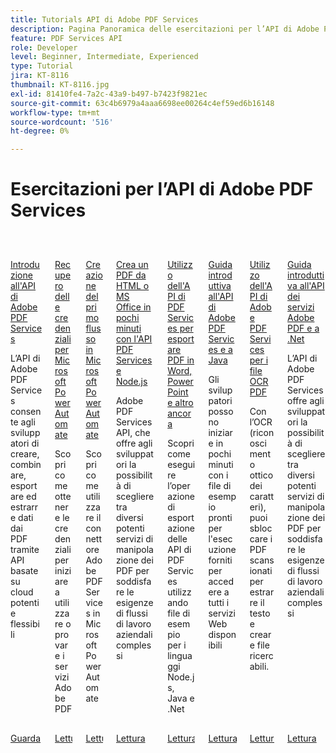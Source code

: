 ```yaml
---
title: Tutorials API di Adobe PDF Services
description: Pagina Panoramica delle esercitazioni per l’API di Adobe PDF Services
feature: PDF Services API
role: Developer
level: Beginner, Intermediate, Experienced
type: Tutorial
jira: KT-8116
thumbnail: KT-8116.jpg
exl-id: 81410fe4-7a2c-43a9-b497-b7423f9821ec
source-git-commit: 63c4b6979a4aaa6698ee00264c4ef59ed6b16148
workflow-type: tm+mt
source-wordcount: '516'
ht-degree: 0%

---
```


# Esercitazioni per l’API di Adobe PDF Services

<!-- START CARDS HTML - DO NOT MODIFY BY HAND -->
<div class="columns">
    <div class="column is-half-tablet is-half-desktop is-one-third-widescreen" aria-label="Introduction to Adobe PDF Services API">
        <div class="card" style="height: 100%; display: flex; flex-direction: column; height: 100%;">
            <div class="card-image">
                <figure class="image x-is-16by9">
                    <a href="https://experienceleague.adobe.com/it/docs/events/adobe-developers-live-recordings/2021/oct2021/pdf-services-api" title="Introduzione all’API di Adobe PDF Services" target="_self" rel="referrer">
                        <img class="is-bordered-r-small" src="https://experienceleague.adobe.com/it/docs/acrobat-services-learn/tutorials/pdfservices/media_10bdc2df8bda2e357f9bcf9913c7c799f35ab16d1.png?width=400&format=webply&optimize=medium" alt="Introduzione all’API di Adobe PDF Services"
                             style="width: 100%; aspect-ratio: 16 / 9; object-fit: cover; overflow: hidden; display: block; margin: auto;">
                    </a>
                </figure>
            </div>
            <div class="card-content is-padded-small" style="display: flex; flex-direction: column; flex-grow: 1; justify-content: space-between;">
                <div class="top-card-content">
                    <p class="headline is-size-6 has-text-weight-bold">
                        <a href="https://experienceleague.adobe.com/it/docs/events/adobe-developers-live-recordings/2021/oct2021/pdf-services-api" target="_self" rel="referrer" title="Introduzione all’API di Adobe PDF Services">Introduzione all'API di Adobe PDF Services</a>
                    </p>
                    <p class="is-size-6">L’API di Adobe PDF Services consente agli sviluppatori di creare, combinare, esportare ed estrarre dati dai PDF tramite API basate su cloud potenti e flessibili</p>
                </div>
                <a href="https://experienceleague.adobe.com/it/docs/events/adobe-developers-live-recordings/2021/oct2021/pdf-services-api" target="_self" rel="referrer" class="spectrum-Button spectrum-Button--outline spectrum-Button--primary spectrum-Button--sizeM" style="align-self: flex-start; margin-top: 1rem;">
                    <span class="spectrum-Button-label has-no-wrap has-text-weight-bold">Guarda</span>
                </a>
            </div>
        </div>
    </div>
    <div class="column is-half-tablet is-half-desktop is-one-third-widescreen" aria-label="Getting credentials for Microsoft Power Automate">
        <div class="card" style="height: 100%; display: flex; flex-direction: column; height: 100%;">
            <div class="card-image">
                <figure class="image x-is-16by9">
                    <a href="https://experienceleague.adobe.com/it/docs/acrobat-services-learn/tutorials/pdfservices/getting-credentials-power-automate" title="Recupero delle credenziali per Microsoft Power Automate" target="_self" rel="referrer">
                        <img class="is-bordered-r-small" src="https://experienceleague.adobe.com/it/docs/acrobat-services-learn/tutorials/pdfservices/media_17606f025e0364a3bdf5e2c3f34744191a654147b.png?width=400&format=webply&optimize=medium" alt="Recupero delle credenziali per Microsoft Power Automate"
                             style="width: 100%; aspect-ratio: 16 / 9; object-fit: cover; overflow: hidden; display: block; margin: auto;">
                    </a>
                </figure>
            </div>
            <div class="card-content is-padded-small" style="display: flex; flex-direction: column; flex-grow: 1; justify-content: space-between;">
                <div class="top-card-content">
                    <p class="headline is-size-6 has-text-weight-bold">
                        <a href="https://experienceleague.adobe.com/it/docs/acrobat-services-learn/tutorials/pdfservices/getting-credentials-power-automate" target="_self" rel="referrer" title="Recupero delle credenziali per Microsoft Power Automate">Recupero delle credenziali per Microsoft Power Automate</a>
                    </p>
                    <p class="is-size-6">Scopri come ottenere le credenziali per iniziare a utilizzare o provare i servizi Adobe PDF</p>
                </div>
                <a href="https://experienceleague.adobe.com/it/docs/acrobat-services-learn/tutorials/pdfservices/getting-credentials-power-automate" target="_self" rel="referrer" class="spectrum-Button spectrum-Button--outline spectrum-Button--primary spectrum-Button--sizeM" style="align-self: flex-start; margin-top: 1rem;">
                    <span class="spectrum-Button-label has-no-wrap has-text-weight-bold">Lettura</span>
                </a>
            </div>
        </div>
    </div>
    <div class="column is-half-tablet is-half-desktop is-one-third-widescreen" aria-label="Create your first flow in Microsoft Power Automate">
        <div class="card" style="height: 100%; display: flex; flex-direction: column; height: 100%;">
            <div class="card-image">
                <figure class="image x-is-16by9">
                    <a href="https://experienceleague.adobe.com/it/docs/acrobat-services-learn/tutorials/pdfservices/create-workflow-power-automate" title="Crea il tuo primo flusso in Microsoft Power Automate" target="_self" rel="referrer">
                        <img class="is-bordered-r-small" src="https://experienceleague.adobe.com/it/docs/acrobat-services-learn/tutorials/pdfservices/media_1b9c2f022d9f6b9181ffc9d6a272459b7b1f2e558.png?width=400&format=webply&optimize=medium" alt="Crea il tuo primo flusso in Microsoft Power Automate"
                             style="width: 100%; aspect-ratio: 16 / 9; object-fit: cover; overflow: hidden; display: block; margin: auto;">
                    </a>
                </figure>
            </div>
            <div class="card-content is-padded-small" style="display: flex; flex-direction: column; flex-grow: 1; justify-content: space-between;">
                <div class="top-card-content">
                    <p class="headline is-size-6 has-text-weight-bold">
                        <a href="https://experienceleague.adobe.com/it/docs/acrobat-services-learn/tutorials/pdfservices/create-workflow-power-automate" target="_self" rel="referrer" title="Crea il tuo primo flusso in Microsoft Power Automate">Creazione del primo flusso in Microsoft Power Automate</a>
                    </p>
                    <p class="is-size-6">Scopri come utilizzare il connettore Adobe PDF Services in Microsoft Power Automate</p>
                </div>
                <a href="https://experienceleague.adobe.com/it/docs/acrobat-services-learn/tutorials/pdfservices/create-workflow-power-automate" target="_self" rel="referrer" class="spectrum-Button spectrum-Button--outline spectrum-Button--primary spectrum-Button--sizeM" style="align-self: flex-start; margin-top: 1rem;">
                    <span class="spectrum-Button-label has-no-wrap has-text-weight-bold">Lettura</span>
                </a>
            </div>
        </div>
    </div>
    <div class="column is-half-tablet is-half-desktop is-one-third-widescreen" aria-label="Create a PDF from HTML or MS Office in a few minutes with PDF Services API and Node.js">
        <div class="card" style="height: 100%; display: flex; flex-direction: column; height: 100%;">
            <div class="card-image">
                <figure class="image x-is-16by9">
                    <a href="https://experienceleague.adobe.com/it/docs/acrobat-services-learn/tutorials/pdfservices/createpdffromhtml" title="Crea un PDF da HTML o MS Office in pochi minuti con API di PDF Services e Node.js" target="_self" rel="referrer">
                        <img class="is-bordered-r-small" src="https://experienceleague.adobe.com/it/docs/acrobat-services-learn/tutorials/pdfservices/media_1938a490b89dc72095fe255feb780028d0e35bfd3.jpeg?width=400&format=webply&optimize=medium" alt="Crea un PDF da HTML o MS Office in pochi minuti con API di PDF Services e Node.js"
                             style="width: 100%; aspect-ratio: 16 / 9; object-fit: cover; overflow: hidden; display: block; margin: auto;">
                    </a>
                </figure>
            </div>
            <div class="card-content is-padded-small" style="display: flex; flex-direction: column; flex-grow: 1; justify-content: space-between;">
                <div class="top-card-content">
                    <p class="headline is-size-6 has-text-weight-bold">
                        <a href="https://experienceleague.adobe.com/it/docs/acrobat-services-learn/tutorials/pdfservices/createpdffromhtml" target="_self" rel="referrer" title="Crea un PDF da HTML o MS Office in pochi minuti con API di PDF Services e Node.js">Crea un PDF da HTML o MS Office in pochi minuti con l'API PDF Services e Node.js</a>
                    </p>
                    <p class="is-size-6">Adobe PDF Services API, che offre agli sviluppatori la possibilità di scegliere tra diversi potenti servizi di manipolazione dei PDF per soddisfare le esigenze di flussi di lavoro aziendali complessi</p>
                </div>
                <a href="https://experienceleague.adobe.com/it/docs/acrobat-services-learn/tutorials/pdfservices/createpdffromhtml" target="_self" rel="referrer" class="spectrum-Button spectrum-Button--outline spectrum-Button--primary spectrum-Button--sizeM" style="align-self: flex-start; margin-top: 1rem;">
                    <span class="spectrum-Button-label has-no-wrap has-text-weight-bold">Lettura</span>
                </a>
            </div>
        </div>
    </div>
    <div class="column is-half-tablet is-half-desktop is-one-third-widescreen" aria-label="Using PDF Services API to export PDF to Word, PowerPoint, and more">
        <div class="card" style="height: 100%; display: flex; flex-direction: column; height: 100%;">
            <div class="card-image">
                <figure class="image x-is-16by9">
                    <a href="https://experienceleague.adobe.com/it/docs/acrobat-services-learn/tutorials/pdfservices/exportpdf" title="Utilizzo dell&apos;API di PDF Services per esportare PDF in Word, PowerPoint e altri formati" target="_self" rel="referrer">
                        <img class="is-bordered-r-small" src="https://experienceleague.adobe.com/it/docs/acrobat-services-learn/tutorials/pdfservices/media_1c2a613f83230468611aafd79440394925783712e.jpeg?width=400&format=webply&optimize=medium" alt="Utilizzo dell&apos;API di PDF Services per esportare PDF in Word, PowerPoint e altri formati"
                             style="width: 100%; aspect-ratio: 16 / 9; object-fit: cover; overflow: hidden; display: block; margin: auto;">
                    </a>
                </figure>
            </div>
            <div class="card-content is-padded-small" style="display: flex; flex-direction: column; flex-grow: 1; justify-content: space-between;">
                <div class="top-card-content">
                    <p class="headline is-size-6 has-text-weight-bold">
                        <a href="https://experienceleague.adobe.com/it/docs/acrobat-services-learn/tutorials/pdfservices/exportpdf" target="_self" rel="referrer" title="Utilizzo dell&apos;API di PDF Services per esportare PDF in Word, PowerPoint e altri formati">Utilizzo dell'API di PDF Services per esportare PDF in Word, PowerPoint e altro ancora</a>
                    </p>
                    <p class="is-size-6">Scopri come eseguire l’operazione di esportazione delle API di PDF Services utilizzando file di esempio per i linguaggi Node.js, Java e .Net</p>
                </div>
                <a href="https://experienceleague.adobe.com/it/docs/acrobat-services-learn/tutorials/pdfservices/exportpdf" target="_self" rel="referrer" class="spectrum-Button spectrum-Button--outline spectrum-Button--primary spectrum-Button--sizeM" style="align-self: flex-start; margin-top: 1rem;">
                    <span class="spectrum-Button-label has-no-wrap has-text-weight-bold">Lettura</span>
                </a>
            </div>
        </div>
    </div>
    <div class="column is-half-tablet is-half-desktop is-one-third-widescreen" aria-label="Getting started with Adobe PDF Services API and Java">
        <div class="card" style="height: 100%; display: flex; flex-direction: column; height: 100%;">
            <div class="card-image">
                <figure class="image x-is-16by9">
                    <a href="https://experienceleague.adobe.com/it/docs/acrobat-services-learn/tutorials/pdfservices/gettingstartedjava" title="Guida introduttiva all’API e a Java di Adobe PDF Services" target="_self" rel="referrer">
                        <img class="is-bordered-r-small" src="https://experienceleague.adobe.com/it/docs/acrobat-services-learn/tutorials/pdfservices/media_1dbfd1a00e5cfc2219b46df6ffbdae9edaaee44e3.jpeg?width=400&format=webply&optimize=medium" alt="Guida introduttiva all’API e a Java di Adobe PDF Services"
                             style="width: 100%; aspect-ratio: 16 / 9; object-fit: cover; overflow: hidden; display: block; margin: auto;">
                    </a>
                </figure>
            </div>
            <div class="card-content is-padded-small" style="display: flex; flex-direction: column; flex-grow: 1; justify-content: space-between;">
                <div class="top-card-content">
                    <p class="headline is-size-6 has-text-weight-bold">
                        <a href="https://experienceleague.adobe.com/it/docs/acrobat-services-learn/tutorials/pdfservices/gettingstartedjava" target="_self" rel="referrer" title="Guida introduttiva all’API e a Java di Adobe PDF Services">Guida introduttiva all'API di Adobe PDF Services e a Java</a>
                    </p>
                    <p class="is-size-6">Gli sviluppatori possono iniziare in pochi minuti con i file di esempio pronti per l'esecuzione forniti per accedere a tutti i servizi Web disponibili</p>
                </div>
                <a href="https://experienceleague.adobe.com/it/docs/acrobat-services-learn/tutorials/pdfservices/gettingstartedjava" target="_self" rel="referrer" class="spectrum-Button spectrum-Button--outline spectrum-Button--primary spectrum-Button--sizeM" style="align-self: flex-start; margin-top: 1rem;">
                    <span class="spectrum-Button-label has-no-wrap has-text-weight-bold">Lettura</span>
                </a>
            </div>
        </div>
    </div>
    <div class="column is-half-tablet is-half-desktop is-one-third-widescreen" aria-label="Using Adobe PDF Services API to OCR PDF files">
        <div class="card" style="height: 100%; display: flex; flex-direction: column; height: 100%;">
            <div class="card-image">
                <figure class="image x-is-16by9">
                    <a href="https://experienceleague.adobe.com/it/docs/acrobat-services-learn/tutorials/pdfservices/ocr" title="Utilizzo dell’API di Adobe PDF Services per i file OCR PDF" target="_self" rel="referrer">
                        <img class="is-bordered-r-small" src="https://experienceleague.adobe.com/it/docs/acrobat-services-learn/tutorials/pdfservices/media_142c638a3b6c3b21eb2fb54dab0af688a19e23731.jpeg?width=400&format=webply&optimize=medium" alt="Utilizzo dell’API di Adobe PDF Services per i file OCR PDF"
                             style="width: 100%; aspect-ratio: 16 / 9; object-fit: cover; overflow: hidden; display: block; margin: auto;">
                    </a>
                </figure>
            </div>
            <div class="card-content is-padded-small" style="display: flex; flex-direction: column; flex-grow: 1; justify-content: space-between;">
                <div class="top-card-content">
                    <p class="headline is-size-6 has-text-weight-bold">
                        <a href="https://experienceleague.adobe.com/it/docs/acrobat-services-learn/tutorials/pdfservices/ocr" target="_self" rel="referrer" title="Utilizzo dell’API di Adobe PDF Services per i file OCR PDF">Utilizzo dell'API di Adobe PDF Services per i file OCR PDF</a>
                    </p>
                    <p class="is-size-6">Con l’OCR (riconoscimento ottico dei caratteri), puoi sbloccare i PDF scansionati per estrarre il testo e creare file ricercabili.</p>
                </div>
                <a href="https://experienceleague.adobe.com/it/docs/acrobat-services-learn/tutorials/pdfservices/ocr" target="_self" rel="referrer" class="spectrum-Button spectrum-Button--outline spectrum-Button--primary spectrum-Button--sizeM" style="align-self: flex-start; margin-top: 1rem;">
                    <span class="spectrum-Button-label has-no-wrap has-text-weight-bold">Lettura</span>
                </a>
            </div>
        </div>
    </div>
    <div class="column is-half-tablet is-half-desktop is-one-third-widescreen" aria-label="Getting started with Adobe PDF Services API and .Net">
        <div class="card" style="height: 100%; display: flex; flex-direction: column; height: 100%;">
            <div class="card-image">
                <figure class="image x-is-16by9">
                    <a href="https://experienceleague.adobe.com/it/docs/acrobat-services-learn/tutorials/pdfservices/gettingstartednet" title="Guida introduttiva all&apos;API di Adobe PDF Services e a .Net" target="_self" rel="referrer">
                        <img class="is-bordered-r-small" src="https://experienceleague.adobe.com/it/docs/acrobat-services-learn/tutorials/pdfservices/media_11d550069c9dce1a7aa350f44b414ceb4ce859172.jpeg?width=400&format=webply&optimize=medium" alt="Guida introduttiva all&apos;API di Adobe PDF Services e a .Net"
                             style="width: 100%; aspect-ratio: 16 / 9; object-fit: cover; overflow: hidden; display: block; margin: auto;">
                    </a>
                </figure>
            </div>
            <div class="card-content is-padded-small" style="display: flex; flex-direction: column; flex-grow: 1; justify-content: space-between;">
                <div class="top-card-content">
                    <p class="headline is-size-6 has-text-weight-bold">
                        <a href="https://experienceleague.adobe.com/it/docs/acrobat-services-learn/tutorials/pdfservices/gettingstartednet" target="_self" rel="referrer" title="Guida introduttiva all&apos;API di Adobe PDF Services e a .Net">Guida introduttiva all'API dei servizi Adobe PDF e a .Net</a>
                    </p>
                    <p class="is-size-6">L’API di Adobe PDF Services offre agli sviluppatori la possibilità di scegliere tra diversi potenti servizi di manipolazione dei PDF per soddisfare le esigenze di flussi di lavoro aziendali complessi</p>
                </div>
                <a href="https://experienceleague.adobe.com/it/docs/acrobat-services-learn/tutorials/pdfservices/gettingstartednet" target="_self" rel="referrer" class="spectrum-Button spectrum-Button--outline spectrum-Button--primary spectrum-Button--sizeM" style="align-self: flex-start; margin-top: 1rem;">
                    <span class="spectrum-Button-label has-no-wrap has-text-weight-bold">Lettura</span>
                </a>
            </div>
        </div>
    </div>
</div>
<!-- END CARDS HTML - DO NOT MODIFY BY HAND -->
